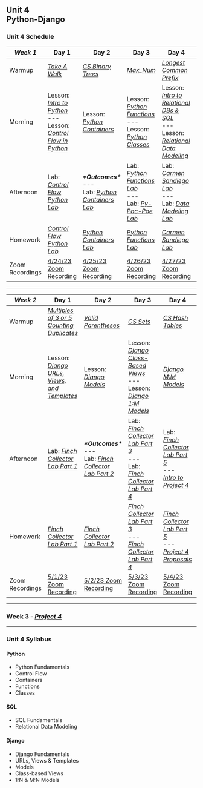 ## Unit 4 <br> Python-Django

### Unit 4 Schedule
| ***Week 1*** | Day 1 | Day 2 | Day 3 | Day 4 | Day 5 |
| -- | -- | -- | -- | -- | -- |
| Warmup | [*Take A Walk*](https://www.codewars.com/kata/54da539698b8a2ad76000228/train/javascript) | [*CS Binary Trees*](/computer-science/10-binary-trees-and-tries) | [*Max_Num*](https://www.codewars.com/kata/554ca54ffa7d91b236000023/train/python) | [*Longest Common Prefix*](https://leetcode.com/problems/longest-common-prefix/description/) | [*CS Graphs*](/computer-science/11-graphs) |
| Morning | Lesson: [*Intro to Python*](/unit-4/week-1/d1-intro-python/1.1-intro-python.md)<br>---<br>Lesson: [*Control Flow in Python*](/unit-4/week-1/d1-intro-python/1.2-python-control-flow.md) | Lesson: [*Python Containers*](/unit-4/week-1/d2-python-containers/2.1-python-containers.md) | Lesson: [*Python Functions*](/unit-4/week-1/d3-python-functions-and-classes/3.1-python-functions.md)<br>---<br>Lesson: [*Python Classes*](/unit-4/week-1/d3-python-functions-and-classes/3.2-python-classes.md) | Lesson: [*Intro to Relational DBs & SQL*](/unit-4/week-1/d4-intro-sql/4.1-intro-sql.md)<br>---<br>Lesson: [*Relational Data Modeling*](/unit-4/week-1/d4-intro-sql/4.2-relational-data-modeling.md) | Lesson: [*Intro to Django*](/unit-4/week-1/d5-intro-django/5.1-intro-django.md) |
| Afternoon | Lab: [*Control Flow Python Lab*](https://git.generalassemb.ly/SEIR-2-21-23/Python-Control-Flow-HW26) | ***\*Outcomes\****<br>---<br>Lab: [*Python Containers Lab*](https://git.generalassemb.ly/SEIR-2-21-23/Python-Containers-HW27) | Lab: [*Python Functions Lab*](https://git.generalassemb.ly/SEIR-2-21-23/Python-Functions-HW28)<br>---<br>Lab: [*Py-Pac-Poe Lab*](/unit-4/week-1/d3-python-functions-and-classes/3.3-py-pac-poe-lab.md) | Lab: [*Carmen Sandiego Lab*](https://git.generalassemb.ly/SEIR-2-21-23/SQL-Lab-HW29)<br>---<br>Lab: [*Data Modeling Lab*](/unit-4/week-1/d4-intro-sql/4.2.1-data-modeling-lab.md) | Lab: [*Django Tutorial*](https://docs.djangoproject.com/en/4.1/intro/tutorial01/) |
| Homework | [*Control Flow Python Lab*](https://git.generalassemb.ly/SEIR-2-21-23/Python-Control-Flow-HW26) | [*Python Containers Lab*](https://git.generalassemb.ly/SEIR-2-21-23/Python-Containers-HW27) | [*Python Functions Lab*](https://git.generalassemb.ly/SEIR-2-21-23/Python-Functions-HW28) | [*Carmen Sandiego Lab*](https://git.generalassemb.ly/SEIR-2-21-23/SQL-Lab-HW29) | [*Django Tutorial*](https://docs.djangoproject.com/en/4.1/intro/tutorial01/) |
| Zoom Recordings | [4/24/23 Zoom Recording](https://generalassembly.zoom.us/rec/share/0SRdaydA_zk7e_F0lmfu--G67bYbZ9e5NKk93DeuQs0-1IvLb6M1INZauGHYQFS-.PcwwBW8kM9bAtrHj) | [4/25/23 Zoom Recording](https://generalassembly.zoom.us/rec/share/dUXEpjIuvW8qbITJwKQaiwFqbgjDdnpJitQ2VslfjxKDPnRTBbW57KhZApj8Xq2f.Lb9A-LkfOtm5ZLyS) | [4/26/23 Zoom Recording](https://generalassembly.zoom.us/rec/share/3mKMYgMOmx1IFE9CIm8iP8FrO_S0Y3pn0EKZngwuYI7aJfhe27BAR78QXSAz7Lt9.DkZEyt_xh4uKwhff) | [4/27/23 Zoom Recording](https://generalassembly.zoom.us/rec/share/XJ6_vK6UZ-EMU27Tv6M8In-lA3V7pvXnIZeeVWLsUOjiiIOXWOGCGAz25pj1PcOP.4R-RXGQkmzehsw-R) | [4/28/23 Zoom Recording](https://generalassembly.zoom.us/rec/share/zcNBomqA0L_jVP9kBja8F0Eygv9J3geUsfOy-RiDkznOKQEKrBx5AiGSXHbt5-E.Qgp_ooX8TazkXR7H)  |

----

| ***Week 2*** | Day 1 | Day 2 | Day 3 | Day 4 | Day 5 |
| -- | -- | -- | -- | -- | -- |
| Warmup | [*Multiples of 3 or 5*](https://www.codewars.com/kata/514b92a657cdc65150000006/train/python)<br>[*Counting Duplicates*](https://www.codewars.com/kata/54bf1c2cd5b56cc47f0007a1/train/python) | [*Valid Parentheses*](https://leetcode.com/problems/valid-parentheses/) | [*CS Sets*](/computer-science/extra-modules/sets) | [*CS Hash Tables*](/computer-science/09-hash-tables) | Codewars/Leetcode |
| Morning | Lesson: [*Django URLs, Views, and Templates*](/unit-4/week-2/d6-django-urls-views-templates/6.1-django-urls-views-templates.md) | Lesson: [*Django Models*](/unit-4/week-2/d7-django-models/7.1-django-models.md) | Lesson: [*Django Class-Based Views*](/unit-4/week-2/d8-django-cbv-and-1:m-models/8.1-django-class-based-views.md)<br>---<br>Lesson: [*Django 1:M Models*](/unit-4/week-2/d8-django-cbv-and-1:m-models/8.2-django-one-to-many-models.md) | [*Django M:M Models*](/unit-4/week-2/d9-django-m:m-models/9.1-django-many-to-many-models.md) | Lesson: [*Uploading Images to S3 in Django*](/unit-4/week-2/d10-s3-and-django-auth/10.1-uploading-images-s3-django.md)<br>---<br>Lesson: [*Django Authentication*](/unit-4/week-2/d10-s3-and-django-auth/10.2-django-authentication.md) |
| Afternoon | Lab: [*Finch Collector Lab Part 1*](/unit-4/week-2/d6-django-urls-views-templates/6.2-finch-collector-lab-part-1.md) | ***\*Outcomes\****<br>---<br>Lab: [*Finch Collector Lab Part 2*](https://git.generalassemb.ly/SEIR-2-21-23/Finch-Collector-HW-31-32-33-34/blob/main/README.md#finch-collector-lab---part-2) | Lab: [*Finch Collector Lab Part 3*](https://git.generalassemb.ly/SEIR-2-21-23/Finch-Collector-HW-31-32-33-34#finch-collector-lab---part-3)<br>---<br>Lab: [*Finch Collector Lab Part 4*](https://git.generalassemb.ly/SEIR-2-21-23/Finch-Collector-HW-31-32-33-34#finch-collector-lab---part-4) | Lab: [*Finch Collector Lab Part 5*](https://git.generalassemb.ly/SEIR-2-21-23/Finch-Collector-HW-31-32-33-34/blob/main/README.md#finch-collector-lab---part-5)<br>---<br>[*Intro to Project 4*](/projects/project-4/project-4-requirements.md) | Project 4 & Approvals |
| Homework | [*Finch Collector Lab Part 1*](https://git.generalassemb.ly/SEIR-2-21-23/Finch-Collector-HW-31-32-33-34/blob/main/README.md) | [*Finch Collector Lab Part 2*](https://git.generalassemb.ly/SEIR-2-21-23/Finch-Collector-HW-31-32-33-34/blob/main/README.md#finch-collector-lab---part-2) | [*Finch Collector Lab Part 3*](https://git.generalassemb.ly/SEIR-2-21-23/Finch-Collector-HW-31-32-33-34#finch-collector-lab---part-3)<br>---<br>[*Finch Collector Lab Part 4*](https://git.generalassemb.ly/SEIR-2-21-23/Finch-Collector-HW-31-32-33-34#finch-collector-lab---part-4) | [*Finch Collector Lab Part 5*](https://git.generalassemb.ly/SEIR-2-21-23/Finch-Collector-HW-31-32-33-34/blob/main/README.md#finch-collector-lab---part-5)<br>---<br>[*Project 4 Proposals*](https://docs.google.com/spreadsheets/d/1CCaqxs85BQsypf8DXynVMDUEHUS5Z_G_zwnagzeojso/edit#gid=2053949117) | [*Project 4*](/projects/project-4) |
| Zoom Recordings | [5/1/23 Zoom Recording](https://generalassembly.zoom.us/rec/share/ATnmdTTIRTRF8asyBfRqGjmOHiL6IEVH7D8ic5hIp9IKHfPEnzVCenOfpvHuCkB4.IjSROGovAD-m4ttQ) | [5/2/23 Zoom Recording](https://generalassembly.zoom.us/rec/share/LY1OolGnP2x63fbs00haKDTw7WC_7sBIqXgS3cj98_1o5HgOqwoPtkt3rVZHmluT.2YtKNjHcD87JdDcr) | [5/3/23 Zoom Recording](https://generalassembly.zoom.us/rec/share/KOz8nE_UZrVAcwsAqA0jiiXj55fXuTv2gxVRq3RHmbQ6DyITSDsO3le5lf4wJiPZ.ZJ5VondiODOIH1Ds) | [5/4/23 Zoom Recording](https://generalassembly.zoom.us/rec/share/jcEMqTr1Jpz8DAxHWRzpTB-uA0dcmEFAzv16-IKvejAmhO-H41ylOZ7yLnm1PRSl.RYuOynTCwCfNh6_x) |  |

----

### Week 3 - [*Project 4*](/projects/project-4)

----

### Unit 4 Syllabus

#### Python
- Python Fundamentals
- Control Flow
- Containers
- Functions
- Classes
  
#### SQL
- SQL Fundamentals
- Relational Data Modeling
  
#### Django
- Django Fundamentals
- URLs, Views & Templates
- Models
- Class-based Views
- 1:N & M:N Models

